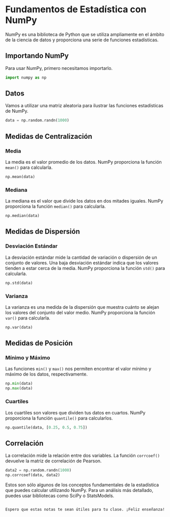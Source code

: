 
# Fundamentos de Estadística con NumPy

NumPy es una biblioteca de Python que se utiliza ampliamente en el ámbito de la ciencia de datos y proporciona una serie de funciones estadísticas.

## Importando NumPy

Para usar NumPy, primero necesitamos importarlo.

```python
import numpy as np
```

## Datos

Vamos a utilizar una matriz aleatoria para ilustrar las funciones estadísticas de NumPy.

```python
data = np.random.randn(1000)
```

## Medidas de Centralización

### Media

La media es el valor promedio de los datos. NumPy proporciona la función `mean()` para calcularla.

```python
np.mean(data)
```

### Mediana

La mediana es el valor que divide los datos en dos mitades iguales. NumPy proporciona la función `median()` para calcularla.

```python
np.median(data)
```

## Medidas de Dispersión

### Desviación Estándar

La desviación estándar mide la cantidad de variación o dispersión de un conjunto de valores. Una baja desviación estándar indica que los valores tienden a estar cerca de la media. NumPy proporciona la función `std()` para calcularla.

```python
np.std(data)
```

### Varianza

La varianza es una medida de la dispersión que muestra cuánto se alejan los valores del conjunto del valor medio. NumPy proporciona la función `var()` para calcularla.

```python
np.var(data)
```

## Medidas de Posición

### Mínimo y Máximo

Las funciones `min()` y `max()` nos permiten encontrar el valor mínimo y máximo de los datos, respectivamente.

```python
np.min(data)
np.max(data)
```

### Cuartiles

Los cuartiles son valores que dividen tus datos en cuartos. NumPy proporciona la función `quantile()` para calcularlos.

```python
np.quantile(data, [0.25, 0.5, 0.75])
```

## Correlación

La correlación mide la relación entre dos variables. La función `corrcoef()` devuelve la matriz de correlación de Pearson.

```python
data2 = np.random.randn(1000)
np.corrcoef(data, data2)
```

Estos son sólo algunos de los conceptos fundamentales de la estadística que puedes calcular utilizando NumPy. Para un análisis más detallado, puedes usar bibliotecas como SciPy o StatsModels.
```

Espero que estas notas te sean útiles para tu clase. ¡Feliz enseñanza!
